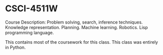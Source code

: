 # CSCI-4511W

Course Description: Problem solving, search, inference techniques. Knowledge representation. Planning. Machine learning. Robotics. Lisp programming language.

This contains most of the coursework for this class. This class was entirely in Python.
